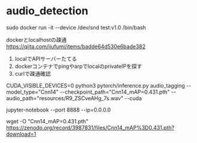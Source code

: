 # audio_detection



 sudo docker run -it --device /dev/snd test:v1.0 /bin/bash



dockerとlocalhostの疎通
https://qiita.com/ijufumi/items/badde64d530e6bade382
1. localでAPIサーバーたてる
2. dockerコンテナでpingやarpでlocalのprivateIPを探す
2. curlで疎通確認


CUDA_VISIBLE_DEVICES=0 python3 pytorch/inference.py audio_tagging     --model_type="Cnn14"     --checkpoint_path="Cnn14_mAP=0.431.pth"     --audio_path="resources/R9_ZSCveAHg_7s.wav"     --cuda



jupyter-notebook --port 8888 --ip=0.0.0.0



wget -O "Cnn14_mAP=0.431.pth" https://zenodo.org/record/3987831/files/Cnn14_mAP%3D0.431.pth?download=1
